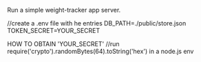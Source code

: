 Run a simple weight-tracker app server.

//create a .env file with he entries
DB_PATH=./public/store.json
TOKEN_SECRET=YOUR_SECRET

HOW TO OBTAIN 'YOUR_SECRET'
//run require('crypto').randomBytes(64).toString('hex') in a node.js env
